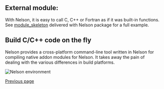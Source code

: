 ## External module:


With Nelson, it is easy to call C, C++ or Fortran as if it was built-in functions.
See [module_skeleton](https://github.com/Nelson-numerical-software/nelson/tree/master/module_skeleton)
 delivered with Nelson package for a full example.


## Build C/C++ code on the fly

Nelson provides a cross-platform command-line tool written in Nelson for compiling native addon modules for Nelson. It takes away the pain of dealing with the various differences in build platforms.

![Nelson environment](https://github.com/Nelson-numerical-software/nelson-website/raw/master/images/build.png "build on the fly")


[Previous page](README.md)
